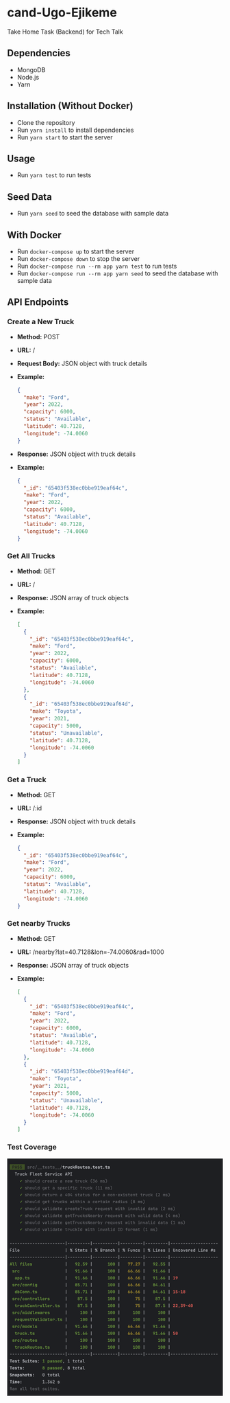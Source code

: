 # cand-Ugo-Ejikeme
Take Home Task (Backend) for Tech Talk

## Dependencies
- MongoDB
- Node.js
- Yarn

## Installation (Without Docker)
- Clone the repository
- Run `yarn install` to install dependencies
- Run `yarn start` to start the server

## Usage
- Run `yarn test` to run tests

## Seed Data
- Run `yarn seed` to seed the database with sample data

## With Docker
- Run `docker-compose up` to start the server
- Run `docker-compose down` to stop the server
- Run `docker-compose run --rm app yarn test` to run tests
- Run `docker-compose run --rm app yarn seed` to seed the database with sample data

## API Endpoints

### Create a New Truck

- **Method:** POST

- **URL:** /

- **Request Body:** JSON object with truck details

- **Example:**

  ```json
  {
    "make": "Ford",
    "year": 2022,
    "capacity": 6000,
    "status": "Available",
    "latitude": 40.7128,
    "longitude": -74.0060
  }
    ```
  
- **Response:** JSON object with truck details
- **Example:**

  ```json
  {
    "_id": "65403f538ec0bbe919eaf64c",
    "make": "Ford",
    "year": 2022,
    "capacity": 6000,
    "status": "Available",
    "latitude": 40.7128,
    "longitude": -74.0060
  }
  ```
  
### Get All Trucks

- **Method:** GET
- **URL:** /
- **Response:** JSON array of truck objects
- **Example:**

  ```json
  [
    {
      "_id": "65403f538ec0bbe919eaf64c",
      "make": "Ford",
      "year": 2022,
      "capacity": 6000,
      "status": "Available",
      "latitude": 40.7128,
      "longitude": -74.0060
    },
    {
      "_id": "65403f538ec0bbe919eaf64d",
      "make": "Toyota",
      "year": 2021,
      "capacity": 5000,
      "status": "Unavailable",
      "latitude": 40.7128,
      "longitude": -74.0060
    }
  ]
  ```
  
### Get a Truck

- **Method:** GET
- **URL:** /:id
- **Response:** JSON object with truck details
- **Example:**

  ```json
  {
    "_id": "65403f538ec0bbe919eaf64c",
    "make": "Ford",
    "year": 2022,
    "capacity": 6000,
    "status": "Available",
    "latitude": 40.7128,
    "longitude": -74.0060
  }
  ```
  
### Get nearby Trucks

- **Method:** GET
- **URL:** /nearby?lat=40.7128&lon=-74.0060&rad=1000
- **Response:** JSON array of truck objects
- **Example:**

  ```json
  [
    {
      "_id": "65403f538ec0bbe919eaf64c",
      "make": "Ford",
      "year": 2022,
      "capacity": 6000,
      "status": "Available",
      "latitude": 40.7128,
      "longitude": -74.0060
    },
    {
      "_id": "65403f538ec0bbe919eaf64d",
      "make": "Toyota",
      "year": 2021,
      "capacity": 5000,
      "status": "Unavailable",
      "latitude": 40.7128,
      "longitude": -74.0060
    }
  ]
  ```

### Test Coverage
![Truck Fleet Management System](coverage.png)
